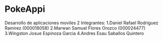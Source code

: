# PokeAppi
Desarrollo de aplicaciones moviles 2
Integrantes:
1.Daniel Rafael Rodriguez Ramirez (000018058)
2.Marwan Samuel Flores Orozco (000024477)
3.Wingston Josue Espinoza Garcia 
4.Andres Esau Saballos Quintero 
